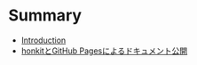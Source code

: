 # Summary

* [Introduction](README.md)
* [honkitとGitHub Pagesによるドキュメント公開](manuscripts/honkit_github_pages.md)

